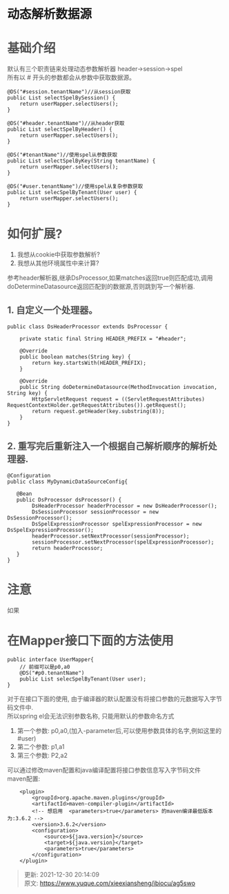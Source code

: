 # 动态解析数据源

# <font style="color:rgb(82, 82, 82);">基础介绍</font>
<font style="color:rgb(82, 82, 82);">默认有三个职责链来处理动态参数解析器 header->session->spel  
</font><font style="color:rgb(82, 82, 82);">所有以 </font><font style="color:rgb(82, 82, 82);background-color:rgb(247, 247, 247);">#</font><font style="color:rgb(82, 82, 82);"> 开头的参数都会从参数中获取数据源。</font>

```plain
@DS("#session.tenantName")//从session获取
public List selectSpelBySession() {
	return userMapper.selectUsers();
}

@DS("#header.tenantName")//从header获取
public List selectSpelByHeader() {
	return userMapper.selectUsers();
}

@DS("#tenantName")//使用spel从参数获取
public List selectSpelByKey(String tenantName) {
	return userMapper.selectUsers();
}

@DS("#user.tenantName")//使用spel从复杂参数获取
public List selecSpelByTenant(User user) {
	return userMapper.selectUsers();
}
```

# <font style="color:rgb(82, 82, 82);">如何扩展?</font>
1. <font style="color:rgb(82, 82, 82);">我想从cookie中获取参数解析?</font>
2. <font style="color:rgb(82, 82, 82);">我想从其他环境属性中来计算?</font>

<font style="color:rgb(82, 82, 82);">参考header解析器,继承DsProcessor,如果matches返回true则匹配成功,调用doDetermineDatasource返回匹配到的数据源,否则跳到写一个解析器.</font>

<font style="color:rgb(82, 82, 82);"></font>

## <font style="color:rgb(82, 82, 82);">1. 自定义一个处理器。</font>
```plain
public class DsHeaderProcessor extends DsProcessor {

    private static final String HEADER_PREFIX = "#header";

    @Override
    public boolean matches(String key) {
        return key.startsWith(HEADER_PREFIX);
    }

    @Override
    public String doDetermineDatasource(MethodInvocation invocation, String key) {
        HttpServletRequest request = ((ServletRequestAttributes) RequestContextHolder.getRequestAttributes()).getRequest();
        return request.getHeader(key.substring(8));
    }
}
```

## <font style="color:rgb(82, 82, 82);">2. 重写完后重新注入一个根据自己解析顺序的解析处理器.</font>
```plain
@Configuration
public class MyDynamicDataSourceConfig{

   @Bean
   public DsProcessor dsProcessor() {
        DsHeaderProcessor headerProcessor = new DsHeaderProcessor();
        DsSessionProcessor sessionProcessor = new DsSessionProcessor();
        DsSpelExpressionProcessor spelExpressionProcessor = new DsSpelExpressionProcessor();
        headerProcessor.setNextProcessor(sessionProcessor);
        sessionProcessor.setNextProcessor(spelExpressionProcessor);
        return headerProcessor;
   }
}
```

# <font style="color:rgb(82, 82, 82);">注意</font>
<font style="color:rgb(82, 82, 82);">如果</font>

# <font style="color:rgb(82, 82, 82);">在Mapper接口下面的方法使用</font>
```plain
public interface UserMapper{
    // 前缀可以是p0,a0
    @DS("#p0.tenantName")
    public List selecSpelByTenant(User user);
}
```

<font style="color:rgb(82, 82, 82);">对于在接口下面的使用, 由于编译器的默认配置没有将接口参数的元数据写入字节码文件中.  
</font><font style="color:rgb(82, 82, 82);">所以spring el会无法识别参数名称, 只能用默认的参数命名方式</font>

1. <font style="color:rgb(82, 82, 82);">第一个参数: p0,a0,(加入-parameter后,可以使用参数具体的名字,例如这里的#user)</font>
2. <font style="color:rgb(82, 82, 82);">第二个参数: p1,a1</font>
3. <font style="color:rgb(82, 82, 82);">第三个参数: P2,a2</font>

<font style="color:rgb(82, 82, 82);">可以通过修改maven配置和java编译配置将接口参数信息写入字节码文件  
</font><font style="color:rgb(82, 82, 82);">maven配置:</font>

```plain
    <plugin>
        <groupId>org.apache.maven.plugins</groupId>
        <artifactId>maven-compiler-plugin</artifactId>
        <!-- 想启用  <parameters>true</parameters> 的maven编译最低版本为:3.6.2 -->
        <version>3.6.2</version>
        <configuration>
            <source>${java.version}</source>
            <target>${java.version}</target>
            <parameters>true</parameters>
        </configuration>
    </plugin>
```



> 更新: 2021-12-30 20:14:09  
> 原文: <https://www.yuque.com/xieexiansheng/ibiocu/ag5swo>